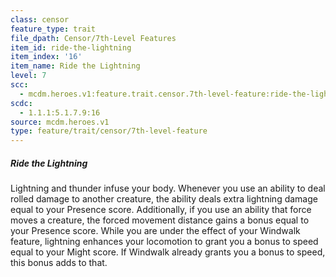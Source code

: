 ```yaml
---
class: censor
feature_type: trait
file_dpath: Censor/7th-Level Features
item_id: ride-the-lightning
item_index: '16'
item_name: Ride the Lightning
level: 7
scc:
  - mcdm.heroes.v1:feature.trait.censor.7th-level-feature:ride-the-lightning
scdc:
  - 1.1.1:5.1.7.9:16
source: mcdm.heroes.v1
type: feature/trait/censor/7th-level-feature
---
```


##### Ride the Lightning

Lightning and thunder infuse your body. Whenever you use an ability to deal rolled damage to another creature, the ability deals extra lightning damage equal to your Presence score. Additionally, if you use an ability that force moves a creature, the forced movement distance gains a bonus equal to your Presence score. While you are under the effect of your Windwalk feature, lightning enhances your locomotion to grant you a bonus to speed equal to your Might score. If Windwalk already grants you a bonus to speed, this bonus adds to that.
